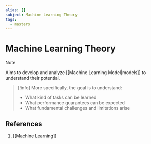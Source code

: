 ```yaml
---
alias: []
subject: Machine Learning Theory
tags:
  - masters
---
```

# Machine Learning Theory

>[!note]
> Aims to develop and analyze [[Machine Learning Model|models]] to understand their potential.

> [!info]
> More specifically, the goal is to understand:
> - What kind of tasks can be learned
> - What performance guarantees can be expected
> - What fundamental challenges and limitations arise

## References
1. [[Machine Learning]]